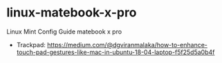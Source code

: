 # linux-matebook-x-pro
Linux Mint Config Guide matebook x pro

- Trackpad: https://medium.com/@dgviranmalaka/how-to-enhance-touch-pad-gestures-like-mac-in-ubuntu-18-04-laptop-f5f25d5a0b4f
